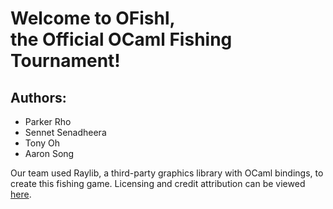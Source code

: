 # Welcome to OFishl,<br />the Official OCaml Fishing Tournament!
## Authors: 
  - Parker Rho
  - Sennet Senadheera
  - Tony Oh
  - Aaron Song

Our team used Raylib, a third-party graphics library with OCaml bindings, to 
create this fishing game. Licensing and credit attribution can be viewed 
[here](licensing.md).
